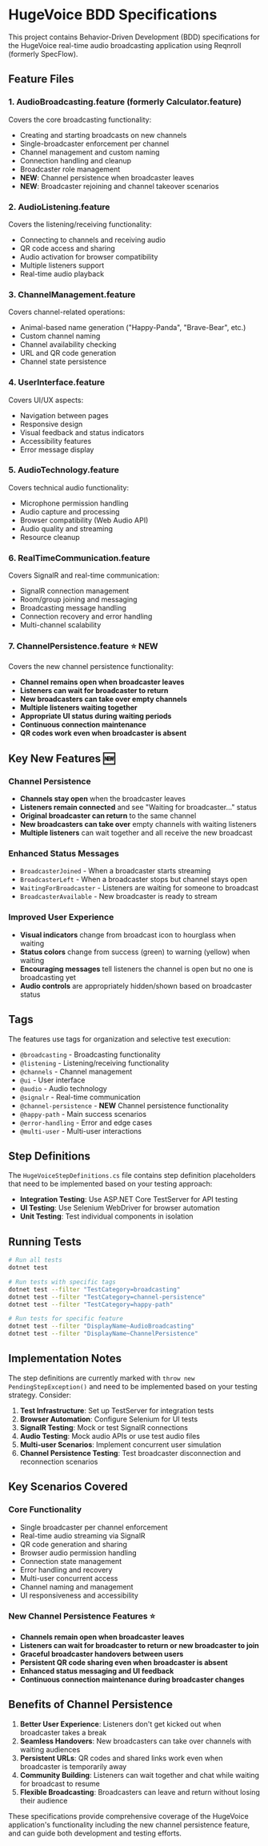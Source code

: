 ﻿# HugeVoice BDD Specifications

This project contains Behavior-Driven Development (BDD) specifications for the HugeVoice real-time audio broadcasting application using Reqnroll (formerly SpecFlow).

## Feature Files

### 1. AudioBroadcasting.feature (formerly Calculator.feature)
Covers the core broadcasting functionality:
- Creating and starting broadcasts on new channels
- Single-broadcaster enforcement per channel
- Channel management and custom naming
- Connection handling and cleanup
- Broadcaster role management
- **NEW**: Channel persistence when broadcaster leaves
- **NEW**: Broadcaster rejoining and channel takeover scenarios

### 2. AudioListening.feature
Covers the listening/receiving functionality:
- Connecting to channels and receiving audio
- QR code access and sharing
- Audio activation for browser compatibility
- Multiple listeners support
- Real-time audio playback

### 3. ChannelManagement.feature
Covers channel-related operations:
- Animal-based name generation ("Happy-Panda", "Brave-Bear", etc.)
- Custom channel naming
- Channel availability checking
- URL and QR code generation
- Channel state persistence

### 4. UserInterface.feature
Covers UI/UX aspects:
- Navigation between pages
- Responsive design
- Visual feedback and status indicators
- Accessibility features
- Error message display

### 5. AudioTechnology.feature
Covers technical audio functionality:
- Microphone permission handling
- Audio capture and processing
- Browser compatibility (Web Audio API)
- Audio quality and streaming
- Resource cleanup

### 6. RealTimeCommunication.feature
Covers SignalR and real-time communication:
- SignalR connection management
- Room/group joining and messaging
- Broadcasting message handling
- Connection recovery and error handling
- Multi-channel scalability

### 7. ChannelPersistence.feature ⭐ **NEW**
Covers the new channel persistence functionality:
- **Channel remains open when broadcaster leaves**
- **Listeners can wait for broadcaster to return**
- **New broadcasters can take over empty channels**
- **Multiple listeners waiting together**
- **Appropriate UI status during waiting periods**
- **Continuous connection maintenance**
- **QR codes work even when broadcaster is absent**

## Key New Features 🆕

### Channel Persistence
- **Channels stay open** when the broadcaster leaves
- **Listeners remain connected** and see "Waiting for broadcaster..." status
- **Original broadcaster can return** to the same channel
- **New broadcasters can take over** empty channels with waiting listeners
- **Multiple listeners** can wait together and all receive the new broadcast

### Enhanced Status Messages
- `BroadcasterJoined` - When a broadcaster starts streaming
- `BroadcasterLeft` - When a broadcaster stops but channel stays open
- `WaitingForBroadcaster` - Listeners are waiting for someone to broadcast
- `BroadcasterAvailable` - New broadcaster is ready to stream

### Improved User Experience
- **Visual indicators** change from broadcast icon to hourglass when waiting
- **Status colors** change from success (green) to warning (yellow) when waiting  
- **Encouraging messages** tell listeners the channel is open but no one is broadcasting yet
- **Audio controls** are appropriately hidden/shown based on broadcaster status

## Tags

The features use tags for organization and selective test execution:

- `@broadcasting` - Broadcasting functionality
- `@listening` - Listening/receiving functionality  
- `@channels` - Channel management
- `@ui` - User interface
- `@audio` - Audio technology
- `@signalr` - Real-time communication
- `@channel-persistence` - **NEW** Channel persistence functionality
- `@happy-path` - Main success scenarios
- `@error-handling` - Error and edge cases
- `@multi-user` - Multi-user interactions

## Step Definitions

The `HugeVoiceStepDefinitions.cs` file contains step definition placeholders that need to be implemented based on your testing approach:

- **Integration Testing**: Use ASP.NET Core TestServer for API testing
- **UI Testing**: Use Selenium WebDriver for browser automation
- **Unit Testing**: Test individual components in isolation

## Running Tests

```bash
# Run all tests
dotnet test

# Run tests with specific tags
dotnet test --filter "TestCategory=broadcasting"
dotnet test --filter "TestCategory=channel-persistence"
dotnet test --filter "TestCategory=happy-path"

# Run tests for specific feature
dotnet test --filter "DisplayName~AudioBroadcasting"
dotnet test --filter "DisplayName~ChannelPersistence"
```

## Implementation Notes

The step definitions are currently marked with `throw new PendingStepException()` and need to be implemented based on your testing strategy. Consider:

1. **Test Infrastructure**: Set up TestServer for integration tests
2. **Browser Automation**: Configure Selenium for UI tests  
3. **SignalR Testing**: Mock or test SignalR connections
4. **Audio Testing**: Mock audio APIs or use test audio files
5. **Multi-user Scenarios**: Implement concurrent user simulation
6. **Channel Persistence Testing**: Test broadcaster disconnection and reconnection scenarios

## Key Scenarios Covered

### Core Functionality
- Single broadcaster per channel enforcement
- Real-time audio streaming via SignalR
- QR code generation and sharing
- Browser audio permission handling
- Connection state management
- Error handling and recovery
- Multi-user concurrent access
- Channel naming and management
- UI responsiveness and accessibility

### New Channel Persistence Features ⭐
- **Channels remain open when broadcaster leaves**
- **Listeners can wait for broadcaster to return or new broadcaster to join**
- **Graceful broadcaster handovers between users**
- **Persistent QR code sharing even when broadcaster is absent**
- **Enhanced status messaging and UI feedback**
- **Continuous connection maintenance during broadcaster changes**

## Benefits of Channel Persistence

1. **Better User Experience**: Listeners don't get kicked out when broadcaster takes a break
2. **Seamless Handovers**: New broadcasters can take over channels with waiting audiences  
3. **Persistent URLs**: QR codes and shared links work even when broadcaster is temporarily away
4. **Community Building**: Listeners can wait together and chat while waiting for broadcast to resume
5. **Flexible Broadcasting**: Broadcasters can leave and return without losing their audience

These specifications provide comprehensive coverage of the HugeVoice application's functionality including the new channel persistence feature, and can guide both development and testing efforts.
